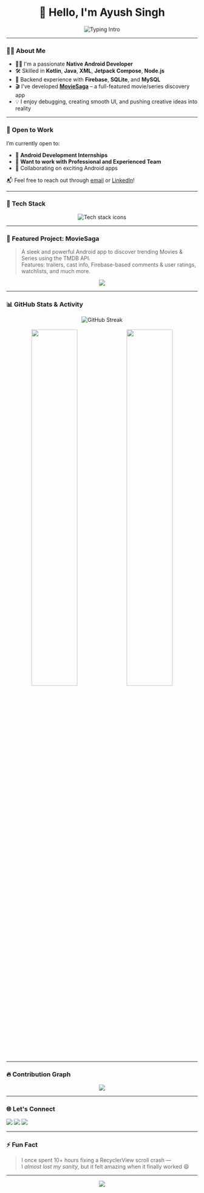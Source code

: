 <h1 align="center">👋 Hello, I'm Ayush Singh</h1>

<p align="center">
  <img src="https://readme-typing-svg.demolab.com?font=Fira+Code&pause=1000&color=00E6FF&center=true&vCenter=true&width=440&lines=Native+Android+Developer;Jetpack+Compose+Enthusiast;Loves+building+clean+UI+UX;Always+learning+%26+improving" alt="Typing Intro" />
</p>

---

### 🧑‍💻 About Me
- 👨‍💻 I'm a passionate **Native Android Developer** 
- 🛠️ Skilled in **Kotlin**, **Java**, **XML**, **Jetpack Compose**, **Node.js**  
- 🧩 Backend experience with **Firebase**, **SQLite**, and **MySQL**  
- 🎬 I've developed [**MovieSaga**](https://github.com/ayushingh70/MovieSaga) – a full-featured movie/series discovery app  
- 💡 I enjoy debugging, creating smooth UI, and pushing creative ideas into reality  

---

### 🚀 Open to Work
I’m currently open to:
- 💼 **Android Development Internships**
- 🤝 **Want to work with Professional and Experienced Team**
- 🌱 Collaborating on exciting Android apps

📬 Feel free to reach out through [email](mailto:aniketom70@gmail.com) or [LinkedIn](https://linkedin.com/in/ayush-singh-769b61315)!

---

### 🔨 Tech Stack

<p align="center">
  <img src="https://skillicons.dev/icons?i=androidstudio,kotlin,java,xml,compose,firebase,nodejs,mysql,sqlite,git,github" alt="Tech stack icons" />
</p>

---

### 🚀 Featured Project: MovieSaga

> A sleek and powerful Android app to discover trending Movies & Series using the TMDB API.  
> Features: trailers, cast info, Firebase-based comments & user ratings, watchlists, and much more.

<p align="center">
  <a href="https://github.com/ayushingh70/MovieSaga">
    <img src="https://github-readme-stats.vercel.app/api/pin/?username=ayushingh70&repo=MovieSaga&theme=github_dark&border_color=0d1117" />
  </a>
</p>

---

### 📊 GitHub Stats & Activity

<p align="center">
  <img src="https://github-readme-streak-stats.herokuapp.com?user=ayushingh70&theme=tokyonight&hide_border=true" alt="GitHub Streak" />
  <br><br>
  <img src="https://github-readme-stats.vercel.app/api?username=ayushingh70&show_icons=true&theme=github_dark&hide_border=true&rank_icon=github" width="49%" />
  <img src="https://github-readme-stats.vercel.app/api/top-langs/?username=ayushingh70&layout=compact&theme=github_dark&hide_border=true" width="49%" />
</p>

---

### 🔥 Contribution Graph

<p align="center">
  <img src="https://github-readme-activity-graph.vercel.app/graph?username=ayushingh70&theme=github-compact&hide_border=true&color=00e6ff&line=00e6ff&bg_color=0d1117" />
</p>

---

### 🌐 Let's Connect

<p align="left">
  <a href="mailto:aniketom70@gmail.com"><img src="https://img.shields.io/badge/Gmail-D14836?style=for-the-badge&logo=gmail&logoColor=white" /></a>
  <a href="https://linkedin.com/in/ayush-singh-769b61315"><img src="https://img.shields.io/badge/LinkedIn-0A66C2?style=for-the-badge&logo=linkedin&logoColor=white" /></a>
  <a href="https://instagram.com/anii_ayush"><img src="https://img.shields.io/badge/Instagram-E4405F?style=for-the-badge&logo=instagram&logoColor=white" /></a>
</p>

---

### ⚡ Fun Fact
> I once spent 10+ hours fixing a RecyclerView scroll crash —  
> I *almost lost my sanity*, but it felt amazing when it finally worked 😄

---

<p align="center">
  <img src="https://capsule-render.vercel.app/api?type=waving&color=00E6FF&height=100&section=footer"/>
</p>